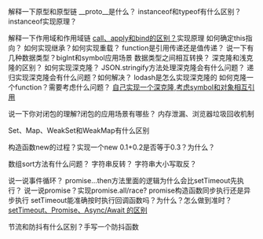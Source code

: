 解释一下原型和原型链
__proto__是什么？
instanceof和typeof有什么区别？instanceof实现原理？

解释一下作用域和作用域链
[call、apply和bind的区别？](https://juejin.cn/post/6844903496253177863#heading-7)实现原理
如何确定this指向？
如何实现继承？如何实现重载？
function是引用传递还是值传递？
说一下有几种数据类型？bigInt和symbol应用场景
数据类型之间相互转换？
深克隆和浅克隆的区别？
如何实现深克隆？
JSON.stringify方法处理深克隆会有什么问题？
递归实现深克隆会有什么问题？如何解决？
lodash是怎么实现深克隆的
如何克隆一个function？需要考虑什么问题？
[自己实现一个深克隆,考虑symbol和对象相互引用](https://github.com/Advanced-Frontend/Daily-Interview-Question/issues/148)

说一下你对闭包的理解?闭包的应用场景有哪些？
内存泄漏、浏览器垃圾回收机制

Set、Map、WeakSet和WeakMap有什么区别

构造函数new的过程？实现一个new
0.1+0.2是否等于0.3？为什么？

数组sort方法有什么问题？
字符串反转？
字符串大小写取反？

说一说事件循环？
promise...then方法里面的逻辑为什么会比setTimeout先执行？
说一说promise？实现promise.all/race?
promise构造函数同步执行还是异步执行
setTimeout能准确按时执行回调函数吗？为什么？怎么做到准时？
[setTimeout、Promise、Async/Await 的区别](https://github.com/Advanced-Frontend/Daily-Interview-Question/issues/33)

节流和防抖有什么区别？手写一个防抖函数

